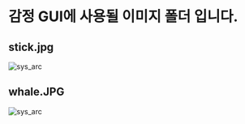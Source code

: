 ﻿# 감정 GUI에 사용될 이미지 폴더 입니다.


## stick.jpg
![sys_arc](https://user-images.githubusercontent.com/15dcd0e67206573cbbedd53bdd5d6a8fc8ffe7e4.jpg)

## whale.JPG
![sys_arc](https://user-images.githubusercontent.com/8ed0dff10449d61398f55484b7363ff8e3276ad4.jpg)
